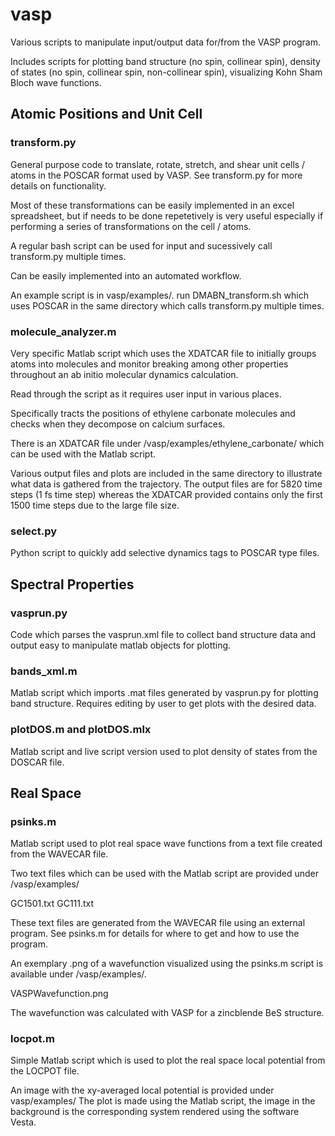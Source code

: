 # vasp
Various scripts to manipulate input/output data for/from the VASP program. 

Includes scripts for plotting band structure (no spin, collinear spin), density of states (no spin, collinear spin, 
non-collinear spin), visualizing Kohn Sham Bloch wave functions.


## Atomic Positions and Unit Cell

### transform.py 

General purpose code to translate, rotate, stretch, and shear unit cells / atoms in the POSCAR format used by VASP.
See transform.py for more details on functionality.

Most of these transformations can be easily implemented in an excel spreadsheet, but if needs to be done repetetively 
is very useful especially if performing a series of transformations on the cell / atoms.

A regular bash script can be used for input and sucessively call transform.py multiple times.

Can be easily implemented into an automated workflow.

An example script is in vasp/examples/.
run DMABN_transform.sh which uses POSCAR in the same directory which calls transform.py multiple times.

### molecule_analyzer.m

Very specific Matlab script which uses the XDATCAR file to initially groups atoms into molecules and monitor breaking among
other properties throughout an ab initio molecular dynamics calculation.

Read through the script as it requires user input in various places.

Specifically tracts the positions of ethylene carbonate molecules and checks when they decompose
on calcium surfaces.

There is an XDATCAR file under /vasp/examples/ethylene_carbonate/ which can be used with the Matlab script.

Various output files and plots are included in the same directory to illustrate what data is gathered from the trajectory.
The output files are for 5820 time steps (1 fs time step) whereas the XDATCAR provided contains only the
first 1500 time steps due to the large file size.

### select.py

Python script to quickly add selective dynamics tags to POSCAR type files.


## Spectral Properties

### vasprun.py

Code which parses the vasprun.xml file to collect band structure data and output easy to manipulate matlab objects for plotting.


### bands_xml.m

Matlab script which imports .mat files generated by vasprun.py for plotting band structure. Requires editing by user to get
plots with the desired data.


### plotDOS.m and plotDOS.mlx

Matlab script and live script version used to plot density of states from the DOSCAR file.


## Real Space

### psinks.m

Matlab script used to plot real space wave functions from a text file created from the WAVECAR file.

Two text files which can be used with the Matlab script are provided under /vasp/examples/

GC1501.txt GC111.txt

These text files are generated from the WAVECAR file using an external program. See psinks.m for details
for where to get and how to use the program.

An exemplary .png of a wavefunction visualized using the psinks.m script is available under /vasp/examples/. 

VASPWavefunction.png

The wavefunction was calculated with VASP for a zincblende BeS structure.


### locpot.m

Simple Matlab script which is used to plot the real space local potential from the LOCPOT file.

An image with the xy-averaged local potential is provided under vasp/examples/
The plot is made using the Matlab script, the image in the background is the corresponding
system rendered using the software Vesta.









